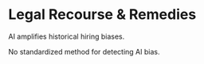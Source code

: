 # Legal Recourse & Remedies

AI amplifies historical hiring biases.

No standardized method for detecting AI bias.